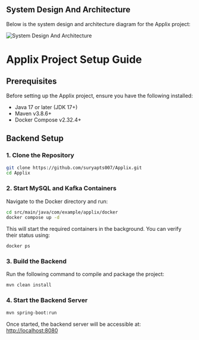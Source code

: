 ## System Design And Architecture

Below is the system design and architecture diagram for the Applix project:

![System Design And Architecture](https://github.com/suryapts007/Applix/blob/main/src/main/resources/Screenshot%202025-03-02%20at%202.47.48%E2%80%AFAM.png)



# Applix Project Setup Guide

## Prerequisites

Before setting up the Applix project, ensure you have the following installed:
- Java 17 or later (JDK 17+)
- Maven v3.8.6+
- Docker Compose v2.32.4+

## Backend Setup

### 1. Clone the Repository
```sh
git clone https://github.com/suryapts007/Applix.git
cd Applix
```

### 2. Start MySQL and Kafka Containers
Navigate to the Docker directory and run:
```sh
cd src/main/java/com/example/applix/docker
docker compose up -d
```
This will start the required containers in the background. You can verify their status using:
```sh
docker ps
```

### 3. Build the Backend
Run the following command to compile and package the project:
```sh
mvn clean install
```

### 4. Start the Backend Server
```sh
mvn spring-boot:run
```
Once started, the backend server will be accessible at: [http://localhost:8080](http://localhost:8080)
